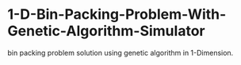 # 1-D-Bin-Packing-Problem-With-Genetic-Algorithm-Simulator
bin packing problem solution using genetic algorithm in 1-Dimension.
